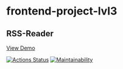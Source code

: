# frontend-project-lvl3

## RSS-Reader

[View Demo](https://rss-reader.voitd.now.sh)

[![Actions Status](https://github.com/voitd/frontend-project-lvl3/workflows/rss-reader-ci/badge.svg)](https://github.com/voitd/frontend-project-lvl3/actions?query=workflow%3A"rss-reader-ci")
[![Maintainability](https://api.codeclimate.com/v1/badges/694b56fbf05eab3f9a58/maintainability)](https://codeclimate.com/github/voitd/frontend-project-lvl3/maintainability)
